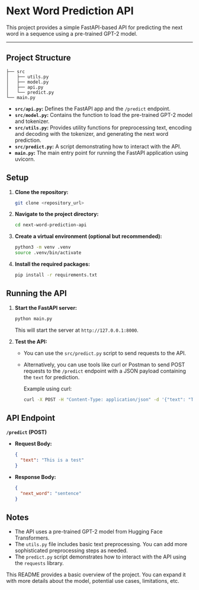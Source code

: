 
# Next Word Prediction API

This project provides a simple FastAPI-based API for predicting the next word in a sequence using a pre-trained GPT-2 model.

---

## Project Structure

```
├── src
│   ├── utils.py
│   ├── model.py
│   ├── api.py
│   └── predict.py
└── main.py

```

* **`src/api.py`:** Defines the FastAPI app and the `/predict` endpoint.
* **`src/model.py`:**  Contains the function to load the pre-trained GPT-2 model and tokenizer.
* **`src/utils.py`:**  Provides utility functions for preprocessing text, encoding and decoding with the tokenizer, and generating the next word prediction.
* **`src/predict.py`:**  A script demonstrating how to interact with the API.
* **`main.py`:**  The main entry point for running the FastAPI application using uvicorn.

## Setup

1. **Clone the repository:**
   ```bash
   git clone <repository_url>
   ```

2. **Navigate to the project directory:**
   ```bash
   cd next-word-prediction-api
   ```

3. **Create a virtual environment (optional but recommended):**
   ```bash
   python3 -m venv .venv
   source .venv/bin/activate
   ```

4. **Install the required packages:**
   ```bash
   pip install -r requirements.txt
   ```

## Running the API

1. **Start the FastAPI server:**
   ```bash
   python main.py
   ```
   This will start the server at `http://127.0.0.1:8000`.

2. **Test the API:**
   - You can use the `src/predict.py` script to send requests to the API.
   - Alternatively, you can use tools like curl or Postman to send POST requests to the `/predict` endpoint with a JSON payload containing the `text` for prediction.

     Example using curl:
     ```bash
     curl -X POST -H "Content-Type: application/json" -d '{"text": "This is an example"}' http://127.0.0.1:8000/predict
     ```

## API Endpoint

**`/predict` (POST)**

* **Request Body:**
    ```json
    {
      "text": "This is a test" 
    }
    ```
* **Response Body:**
    ```json
    {
      "next_word": "sentence"
    }
    ```

## Notes

* The API uses a pre-trained GPT-2 model from Hugging Face Transformers.
* The `utils.py` file includes basic text preprocessing. You can add more sophisticated preprocessing steps as needed.
* The `predict.py` script demonstrates how to interact with the API using the `requests` library.

This README provides a basic overview of the project. You can expand it with more details about the model, potential use cases, limitations, etc.
```